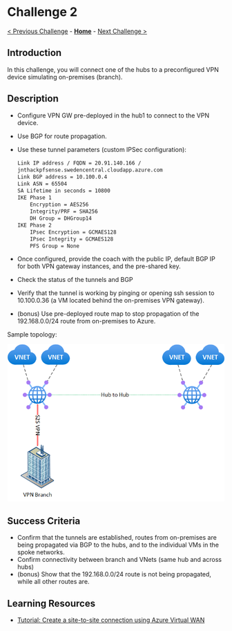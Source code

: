 # Challenge 2

[< Previous Challenge](01_simple_vwan.md) - **[Home](../README.md)** - [Next Challenge >](03_isolated_vnets.md)

## Introduction

In this challenge, you will connect one of the hubs to a preconfigured VPN device simulating on-premises (branch).

## Description

* Configure VPN GW pre-deployed in the hub1 to connect to the VPN device.
* Use BGP for route propagation.
* Use these tunnel parameters (custom IPSec configuration):

    ```
    Link IP address / FQDN = 20.91.140.166 / jnthackpfsense.swedencentral.cloudapp.azure.com
    Link BGP address = 10.100.0.4
    Link ASN = 65504
    SA Lifetime in seconds = 10800
    IKE Phase 1 
        Encryption = AES256
        Integrity/PRF = SHA256
        DH Group = DHGroup14
    IKE Phase 2
        IPsec Encryption = GCMAES128
        IPsec Integrity = GCMAES128
        PFS Group = None
    ```

* Once configured, provide the coach with the public IP, default BGP IP for both VPN gateway instances, and the pre-shared key.
* Check the status of the tunnels and BGP
* Verify that the tunnel is working by pinging or opening ssh session to 10.100.0.36 (a VM located behind the on-premises VPN gateway).
* (bonus) Use pre-deployed route map to stop propagation of the 192.168.0.0/24 route from on-premises to Azure.

Sample topology:

![topology](./images/vwan02.png)

## Success Criteria

* Confirm that the tunnels are established, routes from on-premises are being propagated via BGP to the hubs, and to the individual VMs in the spoke networks.
* Confirm connectivity between branch and VNets (same hub and across hubs)
* (bonus) Show that the 192.168.0.0/24 route is not being propagated, while all other routes are.

## Learning Resources

* [Tutorial: Create a site-to-site connection using Azure Virtual WAN](https://learn.microsoft.com/en-us/azure/virtual-wan/virtual-wan-site-to-site-portal)